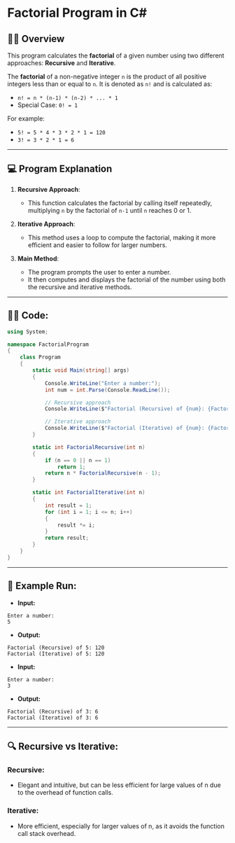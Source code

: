 # Factorial Program in C#

## 🧑‍💻 **Overview**

This program calculates the **factorial** of a given number using two different approaches: **Recursive** and **Iterative**.

The **factorial** of a non-negative integer `n` is the product of all positive integers less than or equal to `n`. It is denoted as `n!` and is calculated as:
- `n! = n * (n-1) * (n-2) * ... * 1`
- Special Case: `0! = 1`

For example:
- `5! = 5 * 4 * 3 * 2 * 1 = 120`
- `3! = 3 * 2 * 1 = 6`

---

## 💻 **Program Explanation**

1. **Recursive Approach**:
   - This function calculates the factorial by calling itself repeatedly, multiplying `n` by the factorial of `n-1` until `n` reaches 0 or 1.

2. **Iterative Approach**:
   - This method uses a loop to compute the factorial, making it more efficient and easier to follow for larger numbers.

3. **Main Method**:
   - The program prompts the user to enter a number.
   - It then computes and displays the factorial of the number using both the recursive and iterative methods.

---

## 🧑‍💻 **Code:**

```csharp
using System;

namespace FactorialProgram
{
    class Program
    {
        static void Main(string[] args)
        {
            Console.WriteLine("Enter a number:");
            int num = int.Parse(Console.ReadLine());

            // Recursive approach
            Console.WriteLine($"Factorial (Recursive) of {num}: {FactorialRecursive(num)}");

            // Iterative approach
            Console.WriteLine($"Factorial (Iterative) of {num}: {FactorialIterative(num)}");
        }

        static int FactorialRecursive(int n)
        {
            if (n == 0 || n == 1)
                return 1;
            return n * FactorialRecursive(n - 1);
        }

        static int FactorialIterative(int n)
        {
            int result = 1;
            for (int i = 1; i <= n; i++)
            {
                result *= i;
            }
            return result;
        }
    }
}
```

---
## 🚀 Example Run:
- **Input:**
```
Enter a number:
5
```

- **Output:**
```
Factorial (Recursive) of 5: 120
Factorial (Iterative) of 5: 120
```

- **Input:**
```
Enter a number:
3
```

- **Output:**
```
Factorial (Recursive) of 3: 6
Factorial (Iterative) of 3: 6
```

---
## 🔍 Recursive vs Iterative:
### Recursive:

- Elegant and intuitive, but can be less efficient for large values of n due to the overhead of function calls.

### Iterative:

- More efficient, especially for larger values of n, as it avoids the function call stack overhead.

